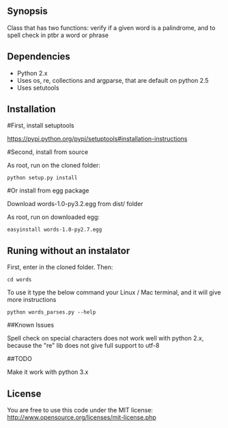 ## Synopsis

Class that has two functions: verify if a given word is a palindrome, and to spell check in ptbr a word or phrase

## Dependencies

- Python 2.x
- Uses os, re, collections and argparse, that are default on python 2.5
- Uses setutools

## Installation

#First, install setuptools

https://pypi.python.org/pypi/setuptools#installation-instructions

#Second, install from source

As root, run on the cloned folder:
```unix
python setup.py install
```

#Or install from egg package

Download words-1.0-py3.2.egg from dist/ folder

As root, run on downloaded egg:
```unix
easyinstall words-1.0-py2.7.egg
```

## Runing without an instalator

First, enter in the cloned folder.  Then:
```unix
cd words
```
To use  it type the below command your Linux / Mac terminal, and it will give more instructions
```unix
python words_parses.py --help
```

##Known Issues

Spell check on special characters does not work well with python 2.x, because the "re" lib does not give full support to utf-8

##TODO

Make it work with python 3.x

## License

You are free to use this code under the MIT license: 
http://www.opensource.org/licenses/mit-license.php
